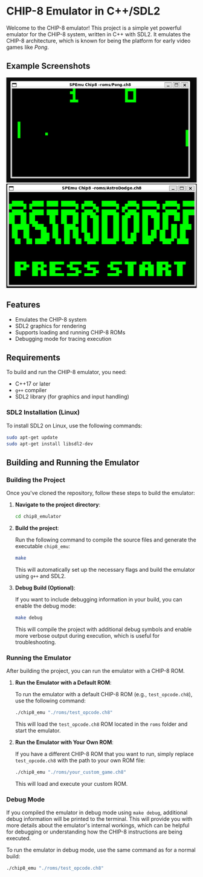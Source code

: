 # CHIP-8 Emulator in C++/SDL2

Welcome to the CHIP-8 emulator! This project is a simple yet powerful emulator for the CHIP-8 system, written in C++ with SDL2. It emulates the CHIP-8 architecture, which is known for being the platform for early video games like *Pong*.

## Example Screenshots

![Screenshot 1](screenshots/screenshot1.png)
![Screenshot 2](screenshots/screenshot2.png)


## Features

- Emulates the CHIP-8 system
- SDL2 graphics for rendering
- Supports loading and running CHIP-8 ROMs
- Debugging mode for tracing execution

## Requirements

To build and run the CHIP-8 emulator, you need:

- C++17 or later
- `g++` compiler
- SDL2 library (for graphics and input handling)

### SDL2 Installation (Linux)

To install SDL2 on Linux, use the following commands:

```bash
sudo apt-get update
sudo apt-get install libsdl2-dev
```

## Building and Running the Emulator

### Building the Project

Once you've cloned the repository, follow these steps to build the emulator:

1. **Navigate to the project directory**:

    ```bash
    cd chip8_emulator
    ```

2. **Build the project**:

    Run the following command to compile the source files and generate the executable `chip8_emu`:

    ```bash
    make
    ```

    This will automatically set up the necessary flags and build the emulator using `g++` and SDL2.

3. **Debug Build (Optional)**:

    If you want to include debugging information in your build, you can enable the debug mode:

    ```bash
    make debug
    ```

    This will compile the project with additional debug symbols and enable more verbose output during execution, which is useful for troubleshooting.

### Running the Emulator

After building the project, you can run the emulator with a CHIP-8 ROM.

1. **Run the Emulator with a Default ROM**:

    To run the emulator with a default CHIP-8 ROM (e.g., `test_opcode.ch8`), use the following command:

    ```bash
    ./chip8_emu "./roms/test_opcode.ch8"
    ```

    This will load the `test_opcode.ch8` ROM located in the `roms` folder and start the emulator.

2. **Run the Emulator with Your Own ROM**:

    If you have a different CHIP-8 ROM that you want to run, simply replace `test_opcode.ch8` with the path to your own ROM file:

    ```bash
    ./chip8_emu "./roms/your_custom_game.ch8"
    ```

    This will load and execute your custom ROM.

### Debug Mode

If you compiled the emulator in debug mode using `make debug`, additional debug information will be printed to the terminal. This will provide you with more details about the emulator's internal workings, which can be helpful for debugging or understanding how the CHIP-8 instructions are being executed.

To run the emulator in debug mode, use the same command as for a normal build:

```bash
./chip8_emu "./roms/test_opcode.ch8"

